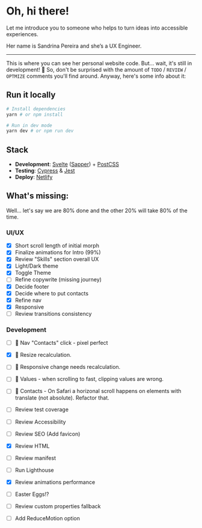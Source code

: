 # Oh, hi there!

Let me introduce you to someone who helps to turn ideas into accessible experiences.

Her name is Sandrina Pereira and she’s a UX Engineer.

----

This is where you can see her personal website code. But... wait, it's still in development! 🚧 So, don't be surprised with the amount of `TODO` / `REVIEW` / `OPTMIZE` comments you'll find around. Anyway, here's some info about it:

## Run it locally
```bash
# Install dependencies
yarn # or npm install

# Run in dev mode
yarn dev # or npm run dev
```

## Stack
- **Development**: [Svelte](https://svelte.dev/) ([Sapper](https://sapper.svelte.dev/)) + [PostCSS](https://postcss.org/)
- **Testing**: [Cypress](https://www.cypress.io/) & [Jest](https://jestjs.io/)
- **Deploy**: [Netlify](https://www.netlify.com/)

## What's missing:
Well... let's say we are 80% done and the other 20% will take 80% of the time.

### UI/UX
- [x] Short scroll length of initial morph
- [x] Finalize animations for Intro (99%)
- [x] Review "Skills" section overall UX
- [x] Light/Dark theme
- [x] Toggle Theme
- [ ] Refine copywrite (missing journey)
- [x] Decide footer
- [x] Decide where to put contacts
- [x] Refine nav
- [x] Responsive
- [ ] Review transitions consistency

### Development
- [ ] 🐛 Nav "Contacts" click - pixel perfect
- [x] 🐛 Resize recalculation.
- [ ] 🐛 Responsive change needs recalculation.
- [ ] 🐛 Values - when scrolling to fast, clipping values are wrong.
- [ ] 🐛 Contacts - On Safari a horizonal scroll happens on elements with translate (not absolute). Refactor that.

- [ ] Review test coverage
- [ ] Review Accessibility
- [ ] Review SEO (Add favicon)
- [x] Review HTML
- [ ] Review manifest
- [ ] Run Lighthouse
- [x] Review animations performance
- [ ] Easter Eggs!?
- [ ] Review custom properties fallback
- [ ] Add ReduceMotion option